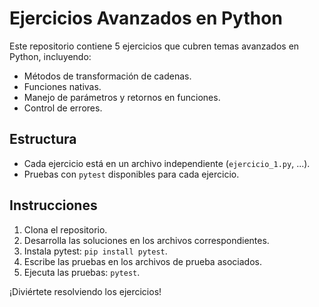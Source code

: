 # Ejercicios Avanzados en Python

Este repositorio contiene 5 ejercicios que cubren temas avanzados en Python, incluyendo:
- Métodos de transformación de cadenas.
- Funciones nativas.
- Manejo de parámetros y retornos en funciones.
- Control de errores.

## Estructura
- Cada ejercicio está en un archivo independiente (`ejercicio_1.py`, ...).
- Pruebas con `pytest` disponibles para cada ejercicio.

## Instrucciones
1. Clona el repositorio.
2. Desarrolla las soluciones en los archivos correspondientes.
3. Instala pytest: `pip install pytest`.
4. Escribe las pruebas en los archivos de prueba asociados.
5. Ejecuta las pruebas: `pytest`.

¡Diviértete resolviendo los ejercicios!